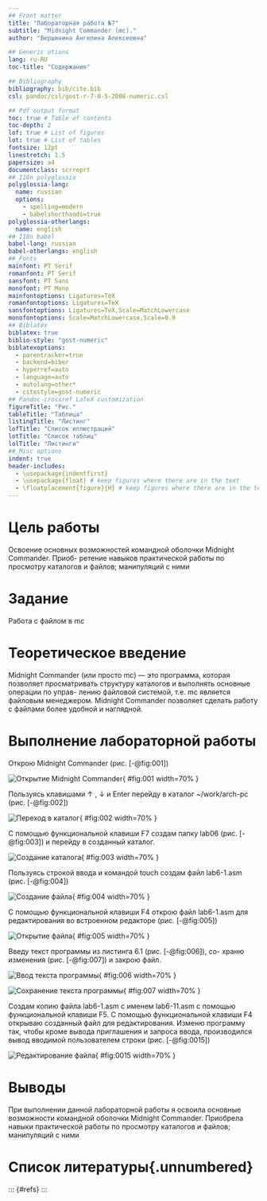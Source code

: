 ```yaml
---
## Front matter
title: "Лабораторная работа №7"
subtitle: "Midnight Commander (mc)." 
author: "Вершинина Ангелина Алексеевна"

## Generic otions
lang: ru-RU
toc-title: "Содержание"

## Bibliography
bibliography: bib/cite.bib
csl: pandoc/csl/gost-r-7-0-5-2008-numeric.csl

## Pdf output format
toc: true # Table of contents
toc-depth: 2
lof: true # List of figures
lot: true # List of tables
fontsize: 12pt
linestretch: 1.5
papersize: a4
documentclass: scrreprt
## I18n polyglossia
polyglossia-lang:
  name: russian
  options:
	- spelling=modern
	- babelshorthands=true
polyglossia-otherlangs:
  name: english
## I18n babel
babel-lang: russian
babel-otherlangs: english
## Fonts
mainfont: PT Serif
romanfont: PT Serif
sansfont: PT Sans
monofont: PT Mono
mainfontoptions: Ligatures=TeX
romanfontoptions: Ligatures=TeX
sansfontoptions: Ligatures=TeX,Scale=MatchLowercase
monofontoptions: Scale=MatchLowercase,Scale=0.9
## Biblatex
biblatex: true
biblio-style: "gost-numeric"
biblatexoptions:
  - parentracker=true
  - backend=biber
  - hyperref=auto
  - language=auto
  - autolang=other*
  - citestyle=gost-numeric
## Pandoc-crossref LaTeX customization
figureTitle: "Рис."
tableTitle: "Таблица"
listingTitle: "Листинг"
lofTitle: "Список иллюстраций"
lotTitle: "Список таблиц"
lolTitle: "Листинги"
## Misc options
indent: true
header-includes:
  - \usepackage{indentfirst}
  - \usepackage{float} # keep figures where there are in the text
  - \floatplacement{figure}{H} # keep figures where there are in the text
---
```


# Цель работы

Освоение основных возможностей командной оболочки Midnight Commander. Приоб-
ретение навыков практической работы по просмотру каталогов и файлов; манипуляций
с ними

# Задание

Работа с файлом в mc

# Теоретическое введение

Midnight Commander (или просто mc) — это программа, которая позволяет
просматривать структуру каталогов и выполнять основные операции по управ-
лению файловой системой, т.е. mc является файловым менеджером. Midnight
Commander позволяет сделать работу с файлами более удобной и наглядной.



# Выполнение лабораторной работы

Открою Midnight Commander (рис. [-@fig:001])

![Открытие Midnight Commander](image/1.png){ #fig:001 width=70% }

Пользуясь клавишами ↑ , ↓ и Enter перейду в каталог ~/work/arch-pc (рис. [-@fig:002])

![Переход в каталог](image/2.png){ #fig:002 width=70% }

С помощью функциональной клавиши F7 создам папку lab06 (рис. [-@fig:003])
и перейду в созданный каталог.

![Создание каталога](image/3.png){ #fig:003 width=70% }

Пользуясь строкой ввода и командой touch создам файл lab6-1.asm (рис. [-@fig:004])

![Создание файла](image/4.png){ #fig:004 width=70% }

С помощью функциональной клавиши F4 открою файл lab6-1.asm для редактирования во встроенном редакторе (рис. [-@fig:005])

![Открытие файла](image/5.png){ #fig:005 width=70% }

Введу текст программы из листинга 6.1 (рис. [-@fig:006]), со-
храню изменения (рис. [-@fig:007]) и закрою файл.

![Ввод текста программы](image/6.png){ #fig:006 width=70% }

![Сохранение текста программы](image/7.png){ #fig:007 width=70% }

Создам копию файла lab6-1.asm с именем lab6-11.asm с помощью функциональной клавиши F5. С помощью функциональной клавиши F4 открываю созданный файл для редактирования. Изменю программу так, чтобы кроме вывода приглашения и запроса ввода, производился вывод вводимой пользователем строки (рис. [-@fig:0015])

![Редактирование файла](image/16.png){ #fig:0015 width=70% }

# Выводы

При выполнении данной лабораторной работы я освоила основные возможности командной оболочки Midnight Commander. Приобрела навыки практической работы по просмотру каталогов и файлов; манипуляций с ними

# Список литературы{.unnumbered}

::: {#refs}
:::
